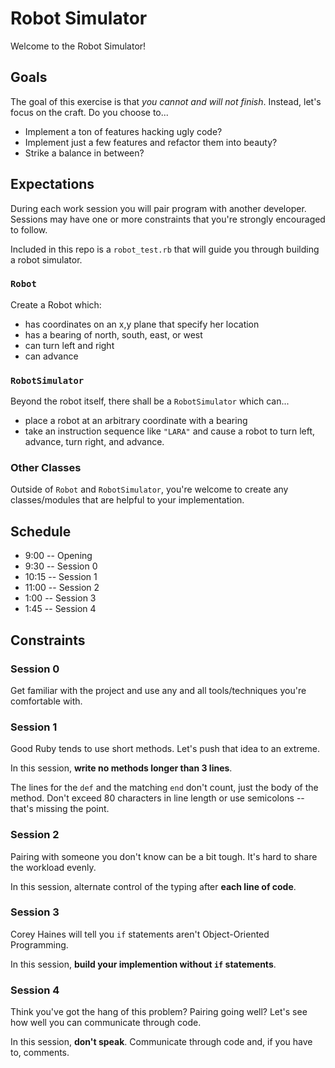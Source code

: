 # Robot Simulator

Welcome to the Robot Simulator!

## Goals

The goal of this exercise is that *you cannot and will not finish*. Instead, let's focus on the craft. Do you choose to...

* Implement a ton of features hacking ugly code?
* Implement just a few features and refactor them into beauty?
* Strike a balance in between?

## Expectations

During each work session you will pair program with another developer. Sessions may have one or more constraints that you're strongly encouraged to follow.

Included in this repo is a `robot_test.rb` that will guide you through building a robot simulator.

### `Robot`

Create a Robot which:

* has coordinates on an x,y plane that specify her location
* has a bearing of north, south, east, or west
* can turn left and right
* can advance

### `RobotSimulator`

Beyond the robot itself, there shall be a `RobotSimulator` which can...

* place a robot at an arbitrary coordinate with a bearing
* take an instruction sequence like `"LARA"` and cause a robot to turn left, advance, turn right, and advance.

### Other Classes

Outside of `Robot` and `RobotSimulator`, you're welcome to create any classes/modules that are helpful to your implementation.

## Schedule

* 9:00 -- Opening
* 9:30 -- Session 0
* 10:15 -- Session 1
* 11:00 -- Session 2
* 1:00 -- Session 3
* 1:45 -- Session 4

## Constraints

### Session 0

Get familiar with the project and use any and all tools/techniques you're comfortable with.

### Session 1

Good Ruby tends to use short methods. Let's push that idea to an extreme.

In this session, **write no methods longer than 3 lines**.

The lines for the `def` and the matching `end` don't count, just the body of the method. Don't exceed 80 characters in line length or use semicolons -- that's missing the point.

### Session 2

Pairing with someone you don't know can be a bit tough. It's hard to share the workload evenly.

In this session, alternate control of the typing after **each line of code**.

### Session 3

Corey Haines will tell you `if` statements aren't Object-Oriented Programming.

In this session, **build your implemention without `if` statements**.

### Session 4

Think you've got the hang of this problem? Pairing going well? Let's see how well you can communicate through code.

In this session, **don't speak**. Communicate through code and, if you have to, comments.
